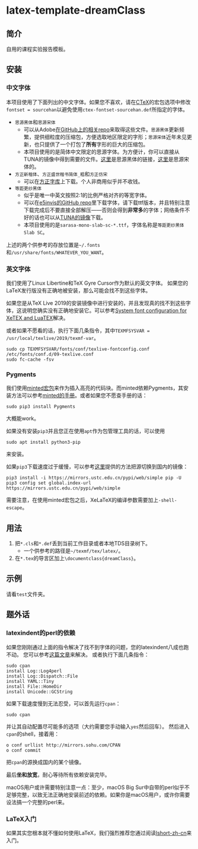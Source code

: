 # latex-template-dreamClass

## 简介

自用的课程实验报告模板。

## 安装

### 中文字体

本项目使用了下面列出的中文字体。如果您不喜欢，请在[CTeX](http://mirrors.ctan.org/language/chinese/ctex/ctex.pdf)的宏包选项中修改`fontset = sourcehan`以避免使用`ctex-fontset-sourcehan.def`所指定的字体。

- `思源黑体`和`思源宋体`
    - 可以从Adobe[在GitHub上的相关repo](https://github.com/adobe-fonts)来取得这些文件。`思源黑体`更新频繁，提供细粒度的压缩包，方便选取地区限定的字形；`思源宋体`近年未见更新，也只提供了一个打包了**所有**字形的巨大的压缩包。
    - 本项目使用的是简体中文限定的思源字体。为方便计，你可以直接从TUNA的镜像中得到需要的文件。[这里](https://mirrors.tuna.tsinghua.edu.cn/adobe-fonts/source-han-sans/SubsetOTF/CN/)是思源黑体的链接，[这里](https://mirrors.tuna.tsinghua.edu.cn/adobe-fonts/source-han-serif/SubsetOTF/CN/)是思源宋体的。
- `方正新楷体`、`方正盛世楷书简体_粗`和`方正仿宋`
    - 可以在[方正字库](https://www.foundertype.com/)上下载。个人非商用似乎并不收钱。
- `等距更纱黑体`
  - 似乎是唯一中英文按照2:1的比例严格对齐的等宽字体。
  - 可以在[e5invis的GitHub repo](https://github.com/be5invis/Sarasa-Gothic)里下载字体，请下载ttf版本，并且特别注意下载完成后不要直接全部解压——否则会得到**非常多**的字体；网络条件不好的话也可以从[TUNA的镜像](https://mirrors.tuna.tsinghua.edu.cn/github-release/be5invis/Sarasa-Gothic/LatestRelease/sarasa-gothic-ttf-0.32.3.7z)下载。
  - 本项目使用的是`sarasa-mono-slab-sc-*.ttf`，字体名称是`等距更纱黑体 Slab SC`。

上述的两个供参考的存放位置是`~/.fonts`和`/usr/share/fonts/WHATEVER_YOU_WANT`。

### 英文字体

我们使用了Linux Libertine和TeX Gyre Cursor作为默认的英文字体。
如果您的LaTeX发行版没有正确地被安装，那么可能会找不到这些字体。

如果您是从TeX Live 2019的安装镜像中进行安装的，并且发现真的找不到这些字体，这说明您确实没有正确地安装它。可以参考[System font configuration for XeTEX and LuaTEX](http://www.tug.org/texlive/doc/texlive-en/texlive-en.html#x1-340003.4.4)解决。

或者如果不愿看的话，执行下面几条指令，其中`TEXMFSYSVAR = /usr/local/texlive/2019/texmf-var`。

```
sudo cp TEXMFSYSVAR/fonts/conf/texlive-fontconfig.conf /etc/fonts/conf.d/09-texlive.conf
sudo fc-cache -fsv
```

### Pygments

我们使用[minted宏包](https://github.com/gpoore/minted)来作为插入高亮的代码块。而minted依赖Pygments，其安装方法可以参考[minted的手册](https://github.com/gpoore/minted/blob/master/source/minted.pdf)。或者如果您不愿查手册的话：
```
sudo pip3 install Pygments
```
大概能work。

如果没有安装`pip3`并且您正在使用`apt`作为包管理工具的话，可以使用
```
sudo apt install python3-pip
```
来安装。

如果`pip3`下载速度过于缓慢，可以参考[这里](https://mirrors.ustc.edu.cn/help/pypi.html)提供的方法把源切换到国内的镜像：
```
pip3 install -i https://mirrors.ustc.edu.cn/pypi/web/simple pip -U
pip3 config set global.index-url https://mirrors.ustc.edu.cn/pypi/web/simple
```

需要注意，在使用minted宏包之后，XeLaTeX的编译参数需要加上`-shell-escape`。

## 用法
1. 把`*.cls`和`*.def`丢到当前工作目录或者本地TDS目录树下。
   - 一个供参考的路径是`~/texmf/tex/latex/`。
2. 在`*.tex`的导言区加上`\documentclass{dreamClass}`。

## 示例

请看`test`文件夹。

## 题外话

### latexindent的perl的依赖

如果您刚刚通过上面的指令解决了找不到字体的问题，您的latexindent八成也跑不动。
您可以参考[这篇文章](https://zhuanlan.zhihu.com/p/50044410)来解决。
或者执行下面几条指令：
```
sudo cpan
install Log::Log4perl
install Log::Dispatch::File
install YAML::Tiny
install File::HomeDir
install Unicode::GCString
```

如果下载速度慢到无法忍受，可以首先运行`cpan`：
```
sudo cpan
```
并让其自动配置尽可能多的选项（大约需要您手动输入`yes`然后回车）。
然后进入`cpan`的shell，接着用：
```
o conf urllist http://mirrors.sohu.com/CPAN
o conf commit
```
把`cpan`的源换成国内的某个镜像。

最后**坐和放宽**，耐心等待所有依赖安装完毕。

macOS用户或许需要特别注意一点：至少，macOS Big Sur中自带的perl似乎不足够完整，以致无法正确地安装前述的依赖。如果你是macOS用户，或许你需要设法搞一个完整的perl来。

### LaTeX入门
如果其实您根本就不懂如何使用LaTeX，我们强烈推荐您通过阅读[lshort-zh-cn](https://github.com/CTeX-org/lshort-zh-cn/releases)来入门。
